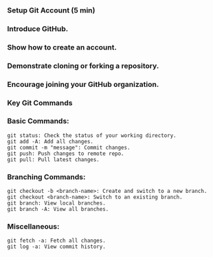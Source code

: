 ### Setup Git Account (5 min)

### Introduce GitHub.

### Show how to create an account.

### Demonstrate cloning or forking a repository.

### Encourage joining your GitHub organization.

### Key Git Commands

### Basic Commands:

```shell
git status: Check the status of your working directory.
git add -A: Add all changes.
git commit -m "message": Commit changes.
git push: Push changes to remote repo.
git pull: Pull latest changes.
```

### Branching Commands:

```shell
git checkout -b <branch-name>: Create and switch to a new branch.
git checkout <branch-name>: Switch to an existing branch.
git branch: View local branches.
git branch -A: View all branches.
```

### Miscellaneous:

```shell
git fetch -a: Fetch all changes.
git log -a: View commit history.
```
